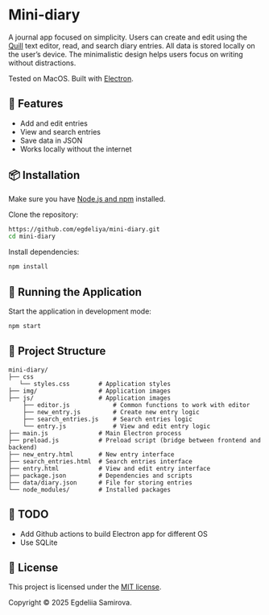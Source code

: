 # Mini-diary

A journal app focused on simplicity. Users can create and edit using the [Quill](https://quilljs.com/) text editor,
read, and search diary entries. All data is stored locally on the user’s device. 
The minimalistic design helps users focus on writing without distractions.

Tested on MacOS. Built with [Electron](https://www.electronjs.org/).

## 🚀 Features

- Add and edit entries
- View and search entries
- Save data in JSON
- Works locally without the internet

## 📦 Installation

Make sure you have [Node.js and npm](https://docs.npmjs.com/downloading-and-installing-node-js-and-npm) installed.

Clone the repository:
```bash
https://github.com/egdeliya/mini-diary.git
cd mini-diary
```

Install dependencies:
```bash
npm install
```

## 🏃 Running the Application

Start the application in development mode:
```bash
npm start
```

##  📂 Project Structure
```
mini-diary/
├── css
   └── styles.css        # Application styles
├── img/                 # Application images
├── js/                  # Application images
    ├── editor.js            # Common functions to work with editor
    ├── new_entry.js         # Create new entry logic
    ├── search_entries.js    # Search entries logic
    └── entry.js             # View and edit entry logic
├── main.js              # Main Electron process
├── preload.js           # Preload script (bridge between frontend and backend)
├── new_entry.html       # New entry interface
├── search_entries.html  # Search entries interface
├── entry.html           # View and edit entry interface
├── package.json         # Dependencies and scripts
├── data/diary.json      # File for storing entries
└── node_modules/        # Installed packages
```

## 🙌 TODO

- Add Github actions to build Electron app for different OS
- Use SQLite

## 📝 License

This project is licensed under the [MIT license](LICENSE).

Copyright © 2025 Egdeliia Samirova.
